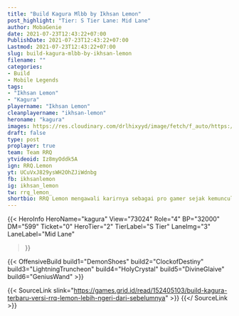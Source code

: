 ```yaml
---
title: "Build Kagura Mlbb by Ikhsan Lemon"
post_highlight: "Tier: S Tier Lane: Mid Lane"
author: MobaGenie
date: 2021-07-23T12:43:22+07:00
PublishDate: 2021-07-23T12:43:22+07:00
Lastmod: 2021-07-23T12:43:22+07:00
slug: build-kagura-mlbb-by-ikhsan-lemon
filename: ""
categories: 
- Build 
- Mobile Legends
tags: 
- "Ikhsan Lemon"
- "Kagura"
playername: "Ikhsan Lemon"
cleanplayername: "ikhsan-lemon"
heroname: "kagura"
images: https://res.cloudinary.com/drlhixyyd/image/fetch/f_auto/https://cdn2-build.mobagenie.my.id//p/images/banner/full/kagura.jpg
draft: false
type: post
proplayer: true
team: Team RRQ
ytvideoid: Iz8myOddk5A
ign: RRQ.Lemon
yt: UCuVxJ829ysWH2OhZJiWdnbg
fb: ikhsanlemon
ig: ikhsan_lemon
tw: rrq_lemon_
shortbio: RRQ Lemon mengawali karirnya sebagai pro gamer sejak kemunculan game Mobile Legends yaitu pada 2016 silam. Kemudian setahun setelahnya ia mulai masuk dalam squad bernama RRQ. Selain itu, memang sejak kecil ia sangat tertarik pada semua jenis game.
---
```


{{< HeroInfo 
HeroName="kagura" 
View="73024" 
Role="4" 
BP="32000" 
DM="599" 
Ticket="0" 
HeroTier="2" 
TierLabel="S Tier" 
LaneImg="3" 
LaneLabel="Mid Lane" 
>}}
 
{{< OffensiveBuild build1="DemonShoes"  build2="ClockofDestiny" build3="LightningTruncheon" build4="HolyCrystal" build5="DivineGlaive" build6="GeniusWand" >}} 

{{< SourceLink slink="https://games.grid.id/read/152405103/build-kagura-terbaru-versi-rrq-lemon-lebih-ngeri-dari-sebelumnya" >}} 
{{</ SourceLink >}} 
